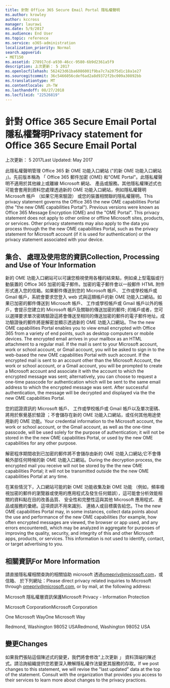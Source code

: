 ```yaml
---
title: 針對 Office 365 Secure Email Portal 隱私權聲明
ms.author: krowley
author: kccross
manager: laurawi
ms.date: 5/9/2017
ms.audience: End User
ms.topic: reference
ms.service: o365-administration
localization_priority: Normal
search.appverid:
- MET150
ms.assetid: 278917cd-a930-46cc-9580-6b9d2361a5f9
description: 上次更新： 5 2017
ms.openlocfilehash: 562423d61ba6086001f9ba7c7a2075d1c18a1e27
ms.sourcegitcommit: 36c5466056cdef6ad2a8d9372f2bc009a30892bb
ms.translationtype: MT
ms.contentlocale: zh-TW
ms.lasthandoff: 08/27/2018
ms.locfileid: "22526819"
---
```

# <a name="privacy-statement-for-office-365-secure-email-portal"></a><span data-ttu-id="0e4cd-103">針對 Office 365 Secure Email Portal 隱私權聲明</span><span class="sxs-lookup"><span data-stu-id="0e4cd-103">Privacy statement for Office 365 Secure Email Portal</span></span>

<span data-ttu-id="0e4cd-104">上次更新： 5 2017</span><span class="sxs-lookup"><span data-stu-id="0e4cd-104">Last Updated: May 2017</span></span>
  
<span data-ttu-id="0e4cd-p101">此隱私權聲明管理 Office 365 新 OME 功能入口網站 ("的新 OME 功能入口網站 」)。先前版本稱為 「 Office 365 郵件加密 (OME) 和"OME Portal"。此隱私權聲明不適用於其他線上或離線 Microsoft 網站、 產品或服務。其他隱私權陳述式也可能會套用到資料您處理透過新的 OME 功能入口網站，例如隱私權聲明 Microsoft 帳戶 （如果它用來驗證） 或您的裝置相關聯的隱私權聲明。</span><span class="sxs-lookup"><span data-stu-id="0e4cd-p101">This privacy statement governs the Office 365 the new OME capabilities Portal (the "the new OME capabilities Portal"). Previous versions were known as Office 365 Message Encryption (OME) and the "OME Portal". This privacy statement does not apply to other online or offline Microsoft sites, products, or services. Other privacy statements may also apply to the data you process through the the new OME capabilities Portal, such as the privacy statement for Microsoft account (if it is used for authentication) or the privacy statement associated with your device.</span></span>
  
## <a name="collection-processing-and-use-of-your-information"></a><span data-ttu-id="0e4cd-109">集合、 處理及使用您的資訊</span><span class="sxs-lookup"><span data-stu-id="0e4cd-109">Collection, Processing and Use of Your Information</span></span>

<span data-ttu-id="0e4cd-p102">新的 OME 功能入口網站可以可讓您檢視使用各種的結束點，例如桌上型電腦或行動裝置的 Office 365 加密的電子郵件。加密的電子郵件會以一般郵件 HTML 附件形式進入您的信箱。如果郵件傳送到您的 Microsoft 帳戶、 工作或學校帳戶或 Gmail 帳戶，系統會要求您登入 web 式與這類帳戶的新 OME 功能入口網站。如果已加密的郵件傳送到 Microsoft 帳戶、 工作或學校帳戶或 Gmail 帳戶以外的帳戶，會提示您建立的 Microsoft 帳戶及關聯的傳送加密的郵件; 的帳戶或者，您可以選擇要求單次密碼驗證這將會傳送至相同的傳送加密的郵件的電子郵件地址。成功驗證後的郵件將是解密並顯示透過新的 OME 功能入口網站。</span><span class="sxs-lookup"><span data-stu-id="0e4cd-p102">The the new OME capabilities Portal enables you to view email encrypted with Office 365 from a variety of end points, such as desktop computers or mobile devices. The encrypted email arrives in your mailbox as an HTML attachment to a regular mail. If the mail is sent to your Microsoft account, work or school account, or Gmail account, you will be asked to sign in to the web-based the new OME capabilities Portal with such account. If the encrypted mail is sent to an account other than the Microsoft Account, the work or school account, or a Gmail account, you will be prompted to create a Microsoft account and associate it with the account to which the encrypted message was sent; alternatively, you can choose to request a one-time passcode for authentication which will be sent to the same email address to which the encrypted message was sent. After successful authentication, the message will be decrypted and displayed via the the new OME capabilities Portal.</span></span>
  
<span data-ttu-id="0e4cd-115">您的認證資訊的 Microsoft 帳戶、 工作或學校帳戶或 Gmail 帳戶以及單次密碼、 將用於察覺基於驗證 ；不會儲存在新的 OME 功能入口網站，或任何其他用途使用新的 OME 功能。</span><span class="sxs-lookup"><span data-stu-id="0e4cd-115">Your credential information to the Microsoft account, the work or school account, or the Gmail account, as well as the one-time passcode, will be used solely for the purpose of authentication; it will not be stored in the the new OME capabilities Portal, or used by the new OME capabilities for any other purpose.</span></span>
  
<span data-ttu-id="0e4cd-116">解密程序期間收到已加密的郵件將不會儲存由新的 OME 功能入口網站;它不會傳輸外部任何時候的新 OME 功能入口網站。</span><span class="sxs-lookup"><span data-stu-id="0e4cd-116">During the decryption process, the encrypted mail you receive will not be stored by the the new OME capabilities Portal; it will not be transmitted outside the the new OME capabilities Portal at any time.</span></span>
  
<span data-ttu-id="0e4cd-p103">在某些情況下，入口網站可能的新 OME 功能收集及新 OME 功能 （例如，頻率檢視加密的郵件的瀏覽器或使用的應用程式及發生任何錯誤），這可能會分析效能相關的資料點在目的改善品質、 安全性和完整性這與其他 Microsoft 應用程式、 產品或服務的彙總。這項資訊不用來識別、 連絡人或目標廣告給您。</span><span class="sxs-lookup"><span data-stu-id="0e4cd-p103">The the new OME capabilities Portal may, in some instances, collect data points about the use and performance of the new OME capabilities (for example, how often encrypted messages are viewed, the browser or app used, and any errors encountered), which may be analyzed in aggregate for purposes of improving the quality, security, and integrity of this and other Microsoft apps, products, or services. This information is not used to identify, contact, or target advertising to you.</span></span>
  
## <a name="for-more-information"></a><span data-ttu-id="0e4cd-119">相關資訊</span><span class="sxs-lookup"><span data-stu-id="0e4cd-119">For More Information</span></span>

<span data-ttu-id="0e4cd-120">請直接隱私權相關查詢的相關協助 microsoft 透過[omepriv@microsoft.com](mailto:omepriv@microsoft.com)，或信箱、 於下列網址：</span><span class="sxs-lookup"><span data-stu-id="0e4cd-120">Please direct privacy related inquiries to Microsoft through [omepriv@microsoft.com](mailto:omepriv@microsoft.com), or by mail, at the following address:</span></span>
  
<span data-ttu-id="0e4cd-121">Microsoft 隱私權層資訊保護</span><span class="sxs-lookup"><span data-stu-id="0e4cd-121">Microsoft Privacy - Information Protection</span></span>
  
<span data-ttu-id="0e4cd-122">Microsoft Corporation</span><span class="sxs-lookup"><span data-stu-id="0e4cd-122">Microsoft Corporation</span></span>
  
<span data-ttu-id="0e4cd-123">One Microsoft Way</span><span class="sxs-lookup"><span data-stu-id="0e4cd-123">One Microsoft Way</span></span>
  
<span data-ttu-id="0e4cd-124">Redmond, Washington 98052 USA</span><span class="sxs-lookup"><span data-stu-id="0e4cd-124">Redmond, Washington 98052 USA</span></span>
  
## <a name="changes"></a><span data-ttu-id="0e4cd-125">變更</span><span class="sxs-lookup"><span data-stu-id="0e4cd-125">Changes</span></span>

<span data-ttu-id="0e4cd-p104">如果我們張貼這個陳述式的變更，我們將會修改"上次更新 」 資料頂端的陳述式。請洽詢組織提供您若要深入瞭解隱私權作法變更其服務的存取。</span><span class="sxs-lookup"><span data-stu-id="0e4cd-p104">If we post changes to this statement, we will revise the "last updated" data at the top of the statement. Consult with the organization that provides you access to their services to learn more about changes to the privacy practices.</span></span>
  


